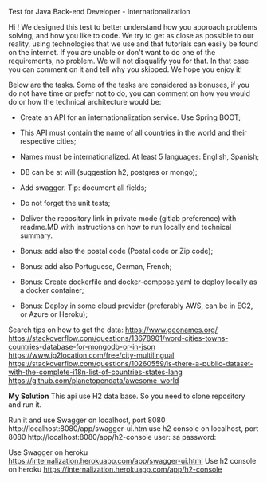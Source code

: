 Test for Java Back-end Developer - Internationalization

Hi ! 
We designed this test to better understand how you approach problems solving, and how you like to code. We try to get as close as possible to our reality, using technologies that we use and that tutorials can easily be found on the internet.
If you are unable or don't want to do one of the requirements, no problem. We will not disqualify you for that. In that case you can comment on it and tell why you skipped. 
We hope you enjoy it!

Below are the tasks. 
Some of the tasks are considered as bonuses, if you do not have time or prefer not to do, you can comment on how you would do or how the technical architecture would be:

- Create an API for an internationalization service. Use Spring BOOT;
- This API must contain the name of all countries in the world and their respective cities;
- Names must be internationalized. At least 5 languages: English, Spanish;
- DB can be at will (suggestion h2, postgres or mongo);
- Add swagger. Tip: document all fields;
- Do not forget the unit tests;
- Deliver the repository link in private mode (gitlab preference) with readme.MD with instructions on how to run locally and technical summary.

- Bonus: add also the postal code (Postal code or Zip code);
- Bonus: add also Portuguese, German, French;
- Bonus: Create dockerfile and docker-compose.yaml to deploy locally as a docker container;
- Bonus: Deploy in some cloud provider (preferably AWS, can be in EC2, or Azure or Heroku);

Search tips on how to get the data:
https://www.geonames.org/
https://stackoverflow.com/questions/13678901/word-cities-towns-countries-database-for-mongodb-or-in-json
https://www.ip2location.com/free/city-multilingual
https://stackoverflow.com/questions/10260559/is-there-a-public-dataset-with-the-complete-i18n-list-of-countries-states-lang
https://github.com/planetopendata/awesome-world

**My Solution**
This api use H2 data base. So you need to clone repository and run it.

Run it and use Swagger on localhost, port 8080
http://localhost:8080/app/swagger-ui.htm
use h2 console on localhost, port 8080
http://localhost:8080/app/h2-console
user: sa
password: 

Use Swagger on heroku
https://internalization.herokuapp.com/app/swagger-ui.html
Use h2 console on heroku
https://internalization.herokuapp.com/app/h2-console
